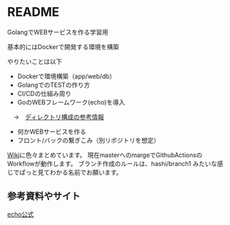 # README

GolangでWEBサービスを作る学習用

基本的にはDockerで開発する環境を構築

やりたいことは以下
* Dockerで環境構築（app/web/db）
* GolangでのTESTの作り方
* CI/CDの仕組み周り
* GoのWEBフレームワーク(echo)を導入

 　→　[ディレクトリ構成の参考情報](https://github.com/eurie-inc/echo-sample)
* 何かWEBサービスを作る
* フロント/バックの繋ぎこみ（別リポジトリを想定）

[Wiki](https://github.com/masa-hashi/pj-nyegs/wiki)に色々まとめています。
現在masterへのmargeでGithubActionsのWorkflowが動作します。
ブランチ作成のルールは、hashi/branch1 みたいな感じでぱっと見てわかる名前でお願います。

## 参考資料やサイト
[echo公式](https://echo.labstack.com/)
